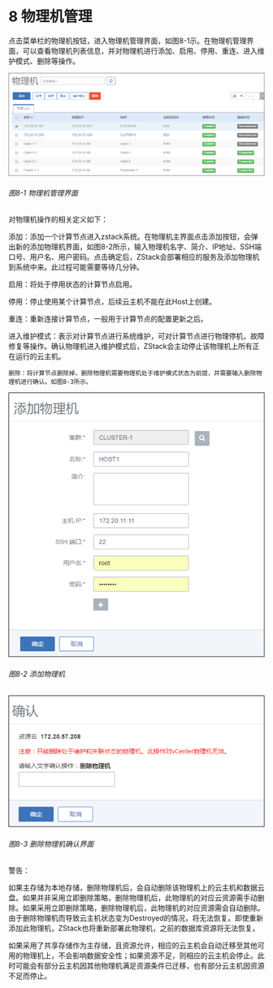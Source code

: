 # 8 物理机管理

点击菜单栏的物理机按钮，进入物理机管理界面，如图8-1示。在物理机管理界面，可以查看物理机列表信息，并对物理机进行添加、启用、停用、重连、进入维护模式、删除等操作。

![png](../images/8-1.png "图8-1  物理机管理界面")
###### 图8-1  物理机管理界面

对物理机操作的相关定义如下：

添加：添加一个计算节点进入zstack系统。在物理机主界面点击添加按钮，会弹出新的添加物理机界面，如图8-2所示，输入物理机名字、简介、IP地址、SSH端口号、用户名、用户密码。点击确定后，ZStack会部署相应的服务及添加物理机到系统中来。此过程可能需要等待几分钟。

启用：将处于停用状态的计算节点启用。

停用：停止使用某个计算节点，后续云主机不能在此Host上创建。

重连：重新连接计算节点，一般用于计算节点的配置更新之后。

进入维护模式：表示对计算节点进行系统维护，可对计算节点进行物理停机，故障修复等操作。确认物理机进入维护模式后，ZStack会主动停止该物理机上所有正在运行的云主机。

    删除：将计算节点删除掉，删除物理机需要物理机处于维护模式状态为前提，并需要输入删除物理机进行确认。如图8-3所示。

![png](../images/8-2.png "图8-2  添加物理机")
###### 图8-2  添加物理机

![png](../images/8-3.png "图8-3  删除物理机确认界面")
###### 图8-3  删除物理机确认界面

警告：

如果主存储为本地存储，删除物理机后，会自动删除该物理机上的云主机和数据云盘。如果并非采用立即删除策略，删除物理机后，此物理机的对应云资源需手动删除。如果采用立即删除策略，删除物理机后，此物理机的对应资源需会自动删除。由于删除物理机而导致云主机状态变为Destroyed的情况，将无法恢复。即使重新添加此物理机，ZStack也将重新部署此物理机，之前的数据库资源将无法恢复。

如果采用了共享存储作为主存储，且资源允许，相应的云主机会自动迁移至其他可用的物理机上，不会影响数据安全性；如果资源不足，则相应的云主机会停止。此时可能会有部分云主机因其他物理机满足资源条件已迁移，也有部分云主机因资源不足而停止。

